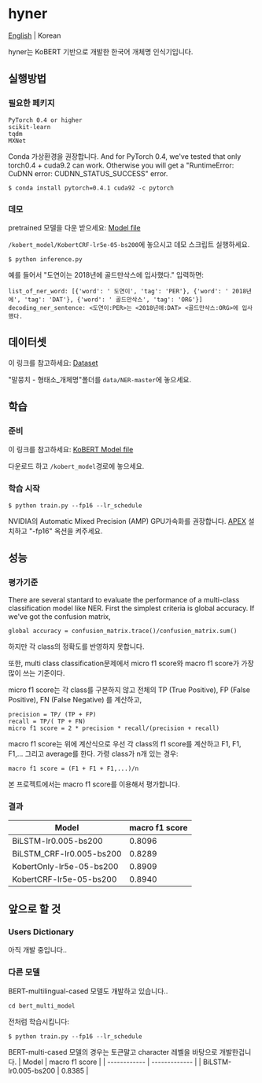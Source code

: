 # hyner
[English](/README.md) | Korean

hyner는 KoBERT 기반으로 개발한 한국어 개체명 인식기입니다.

## 실행방법
### 필요한 페키지
```
PyTorch 0.4 or higher
scikit-learn
tqdm
MXNet
```
Conda 가상환경을 권장합니다. And for PyTorch 0.4, we've tested that only torch0.4 + cuda9.2 can work. Otherwise you will get a "RuntimeError: CuDNN error: CUDNN_STATUS_SUCCESS" error.
```
$ conda install pytorch=0.4.1 cuda92 -c pytorch
```
### 데모
pretrained 모델을 다운 받으세요: [Model file](https://drive.google.com/drive/folders/1aiq8m1kh5esD3tdmGjJlBddG5-Sgrb9k?usp=sharing)

`/kobert_model/KobertCRF-lr5e-05-bs200`에 놓으시고 데모 스크립트 실행하세요.
```
$ python inference.py
```
예를 들어서 "도연이는 2018년에 골드만삭스에 입사했다." 입력하면:
```
list_of_ner_word: [{'word': ' 도연이', 'tag': 'PER'}, {'word': ' 2018년에', 'tag': 'DAT'}, {'word': ' 골드만삭스', 'tag': 'ORG'}]
decoding_ner_sentence: <도연이:PER>는 <2018년에:DAT> <골드만삭스:ORG>에 입사했다.
```
## 데이터셋
이 링크를 참고하세요:
[Dataset](https://github.com/kmounlp/NER)

"말뭉치 - 형태소_개체명"폴더를 `data/NER-master`에 놓으세요.
## 학습
### 준비
이 링크를 참고하세요: [KoBERT Model file](https://kobert.blob.core.windows.net/models/kobert/pytorch/pytorch_kobert_2439f391a6.params)

다운로드 하고 `/kobert_model`경로에 놓으세요.

### 학습 시작
```
$ python train.py --fp16 --lr_schedule
```
NVIDIA의 Automatic Mixed Precision (AMP) GPU가속화를 권장합니다.
[APEX](https://github.com/NVIDIA/apex) 설치하고 "-fp16" 옥션을 켜주세요.
## 성능
### 평가기준
There are several stantard to evaluate the performance of a multi-class classification model like NER.
First the simplest criteria is global accuracy. If we've got the confusion matrix, 

`global accuracy = confusion_matrix.trace()/confusion_matrix.sum()`

하지만 각 class의 정확도를 반영하지 못합니다.

또한, multi class classification문제에서
micro f1 score와 macro f1 score가 가장 많이 쓰는 기준이다.

micro f1 score는 각 class를 구분하지 않고
전체의 TP (True Positive), FP (False Positive), FN (False Negative) 를 계산하고,
```
precision = TP/ (TP + FP)
recall = TP/( TP + FN)
micro f1 score = 2 * precision * recall/(precision + recall)
```
macro f1 score는 위에 계산식으로 우선 각 class의 f1 score를 계산하고
F1, F1, F1,... 그리고 average를 한다. 가령 class가 n개 있는 경우:
```
macro f1 score = (F1 + F1 + F1,...)/n
```
본 프로젝트에서는 macro f1 score를 이용해서 평가합니다.
### 결과
| Model | macro f1 score |
| ------------ | ------------- |
| BiLSTM-lr0.005-bs200 | 0.8096 |
| BiLSTM_CRF-lr0.005-bs200 | 0.8289 |
| KobertOnly-lr5e-05-bs200 | 0.8909 |
| KobertCRF-lr5e-05-bs200 | 0.8940  |

## 앞으로 할 것
### Users Dictionary
아직 개발 중입니다..
### 다른 모델
BERT-multilingual-cased 모델도 개발하고 있습니다..
```
cd bert_multi_model
```
전처럼 학습시킵니다:
```
$ python train.py --fp16 --lr_schedule
```
BERT-multi-cased 모델의 경우는 토큰말고 character 레벨을 바탕으로 개발한겁니다.
| Model | macro f1 score |
| ------------ | ------------- |
| BiLSTM-lr0.005-bs200 | 0.8385 |
